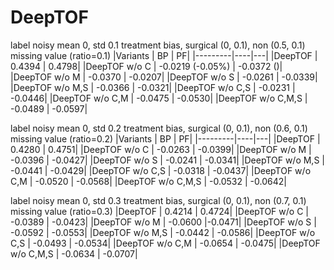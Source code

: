 # DeepTOF

label noisy mean 0, std 0.1
treatment bias, surgical (0, 0.1), non (0.5, 0.1)
missing value (ratio=0.1)
|Variants | BP | PF|
|---------|----|---|
|DeepTOF  | 0.4394 | 0.4798|
|DeepTOF w/o C | -0.0219 (-0.05%) | -0.0372 ()|
|DeepTOF w/o M | -0.0370 | -0.0207|
|DeepTOF w/o S | -0.0261 | -0.0339|
|DeepTOF w/o M,S | -0.0366 | -0.0321|
|DeepTOF w/o C,S | -0.0231 | -0.0446|
|DeepTOF w/o C,M | -0.0475 | -0.0530|
|DeepTOF w/o C,M,S | -0.0489 | -0.0597|


label noisy mean 0, std 0.2
treatment bias, surgical (0, 0.1), non (0.6, 0.1)
missing value (ratio=0.2)
|Variants | BP | PF|
|---------|----|---|
|DeepTOF  | 0.4280 | 0.4751|
|DeepTOF w/o C | -0.0263 | -0.0399|
|DeepTOF w/o M | -0.0396 | -0.0427|
|DeepTOF w/o S | -0.0241 | -0.0341|
|DeepTOF w/o M,S | -0.0441 | -0.0429|
|DeepTOF w/o C,S | -0.0318 | -0.0437|
|DeepTOF w/o C,M | -0.0520 | -0.0568|
|DeepTOF w/o C,M,S | -0.0532 | -0.0642|

label noisy mean 0, std 0.3
treatment bias, surgical (0, 0.1), non (0.7, 0.1)
missing value (ratio=0.3)
|DeepTOF  | 0.4214 | 0.4724|
|DeepTOF w/o C | -0.0389 | -0.0423|
|DeepTOF w/o M | -0.0600 |-0.0471|
|DeepTOF w/o S | -0.0592 | -0.0553|
|DeepTOF w/o M,S | -0.0442 | -0.0586|
|DeepTOF w/o C,S | -0.0493 | -0.0534|
|DeepTOF w/o C,M | -0.0654 | -0.0475|
|DeepTOF w/o C,M,S | -0.0634 | -0.0707|

